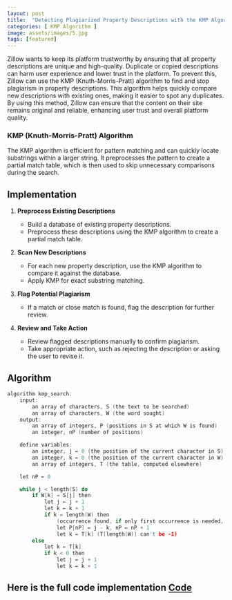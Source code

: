 ```yaml
---
layout: post
title:  "Detecting Plagiarized Property Descriptions with the KMP Algorithm"
categories: [ KMP Algorithm ]
image: assets/images/5.jpg
tags: [featured]
---
```

Zillow wants to keep its platform trustworthy by ensuring that all property descriptions are unique and high-quality. Duplicate or copied descriptions can harm user experience and lower trust in the platform. To prevent this, Zillow can use the KMP (Knuth-Morris-Pratt) algorithm to find and stop plagiarism in property descriptions. This algorithm helps quickly compare new descriptions with existing ones, making it easier to spot any duplicates. By using this method, Zillow can ensure that the content on their site remains original and reliable, enhancing user trust and overall platform quality.

### KMP (Knuth-Morris-Pratt) Algorithm
The KMP algorithm is efficient for pattern matching and can quickly locate substrings within a larger string. It preprocesses the pattern to create a partial match table, which is then used to skip unnecessary comparisons during the search.

## Implementation 

1. **Preprocess Existing Descriptions**
   - Build a database of existing property descriptions.
   - Preprocess these descriptions using the KMP algorithm to create a partial match table.

2. **Scan New Descriptions**
   - For each new property description, use the KMP algorithm to compare it against the database.
   - Apply KMP for exact substring matching.

3. **Flag Potential Plagiarism**
   - If a match or close match is found, flag the description for further review.
  
4. **Review and Take Action**
   - Review flagged descriptions manually to confirm plagiarism.
   - Take appropriate action, such as rejecting the description or asking the user to revise it.

## Algorithm

```cpp
algorithm kmp_search:
    input:
        an array of characters, S (the text to be searched)
        an array of characters, W (the word sought)
    output:
        an array of integers, P (positions in S at which W is found)
        an integer, nP (number of positions)

    define variables:
        an integer, j ← 0 (the position of the current character in S)
        an integer, k ← 0 (the position of the current character in W)
        an array of integers, T (the table, computed elsewhere)

    let nP ← 0

    while j < length(S) do
        if W[k] = S[j] then
            let j ← j + 1
            let k ← k + 1
            if k = length(W) then
                (occurrence found, if only first occurrence is needed, m ← j - k  may be returned here)
                let P[nP] ← j - k, nP ← nP + 1
                let k ← T[k] (T[length(W)] can't be -1)
        else
            let k ← T[k]
            if k < 0 then
                let j ← j + 1
                let k ← k + 1
```
## Here is the full code implementation [Code](https://gist.github.com/YDrall/d782a03430d5002cc3bc)
